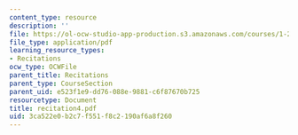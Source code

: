 ```yaml
---
content_type: resource
description: ''
file: https://ol-ocw-studio-app-production.s3.amazonaws.com/courses/1-224j-carrier-systems-fall-2003/3ca522e0b2c7f551f8c2190af6a8f260_recitation4.pdf
file_type: application/pdf
learning_resource_types:
- Recitations
ocw_type: OCWFile
parent_title: Recitations
parent_type: CourseSection
parent_uid: e523f1e9-dd76-088e-9881-c6f87670b725
resourcetype: Document
title: recitation4.pdf
uid: 3ca522e0-b2c7-f551-f8c2-190af6a8f260
---
```

